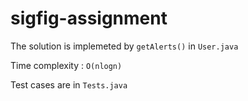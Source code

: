 # sigfig-assignment

The solution is implemeted by `getAlerts()` in `User.java`

Time complexity : `O(nlogn)`

Test cases are in `Tests.java`